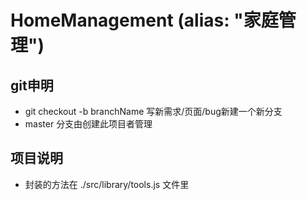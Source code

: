 # HomeManagement (alias: "家庭管理")
## git申明
* git checkout -b branchName  写新需求/页面/bug新建一个新分支
* master 分支由创建此项目者管理
## 项目说明
* 封装的方法在 ./src/library/tools.js  文件里


